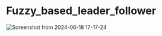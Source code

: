 # Fuzzy_based_leader_follower
![Screenshot from 2024-06-18 17-17-24](https://github.com/manishalingala/Fuzzy_based_leader_follower/assets/126858801/6d4ba42b-0bdb-43e4-8527-f350f9dc042f)
